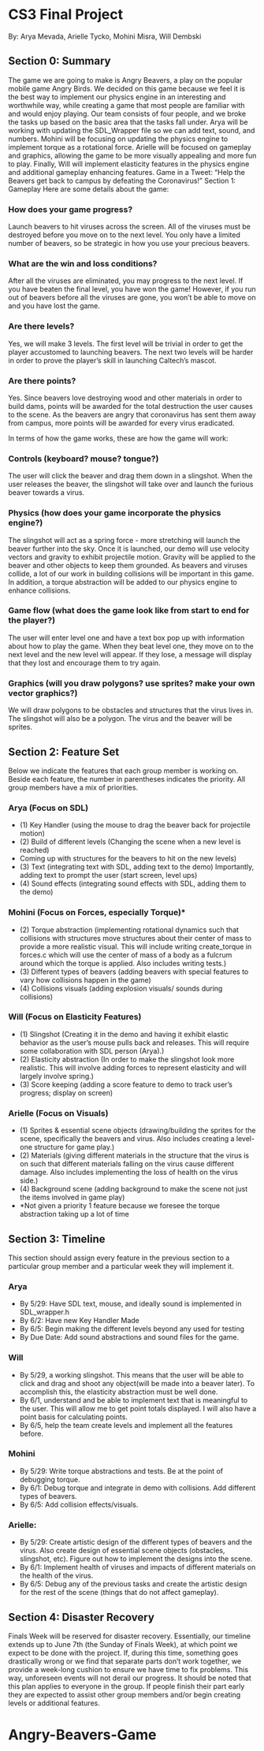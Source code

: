 # CS3 Final Project

By: Arya Mevada, Arielle Tycko, Mohini Misra, Will Dembski

## Section 0: Summary

The game we are going to make is Angry Beavers, a play on the popular mobile game Angry Birds. We decided on this game because we feel it is the best way to implement our physics engine in an interesting and worthwhile way, while creating a game that most people are familiar with and would enjoy playing. 
Our team consists of four people, and we broke the tasks up based on the basic area that the tasks fall under. Arya will be working with updating the SDL_Wrapper file so we can add text, sound, and numbers. Mohini will be focusing on updating the physics engine to implement torque as a rotational force. Arielle will be focused on gameplay and graphics, allowing the game to be more visually appealing and more fun to play. Finally, Will will implement elasticity features in the physics engine and additional gameplay enhancing features.
Game in a Tweet: “Help the Beavers get back to campus by defeating the Coronavirus!”
Section 1: Gameplay
Here are some details about the game:
### How does your game progress?
Launch beavers to hit viruses across the screen.  All of the viruses must be destroyed before you move on to the next level.  You only have a limited number of beavers, so be strategic in how you use your precious beavers.  
### What are the win and loss conditions?
After all the viruses are eliminated, you may progress to the next level.  If you have beaten the final level, you have won the game!  However, if you run out of beavers before all the viruses are gone, you won’t be able to move on and you have lost the game.  
### Are there levels?
Yes, we will make 3 levels.  The first level will be trivial in order to get the player accustomed to launching beavers.  The next two levels will be harder in order to prove the player’s skill in launching Caltech’s mascot.
### Are there points?
Yes.  Since beavers love destroying wood and other materials in order to build dams, points will be awarded for the total destruction the user causes to the scene.  As the beavers are angry that coronavirus has sent them away from campus, more points will be awarded for every virus eradicated.
 
 
In terms of how the game works, these are how the game will work:
### Controls (keyboard? mouse? tongue?)
The user will click the beaver and drag them down in a slingshot.  When the user releases the beaver, the slingshot will take over and launch the furious beaver towards a virus.
### Physics (how does your game incorporate the physics engine?)
The slingshot will act as a spring force - more stretching will launch the beaver further into the sky. Once it is launched, our demo will use velocity vectors and gravity to exhibit projectile motion. Gravity will be applied to the beaver and other objects to keep them grounded.  As beavers and viruses collide, a lot of our work in building collisions will be important in this game. In addition, a torque abstraction will be added to our physics engine to enhance collisions. 
### Game flow (what does the game look like from start to end for the player?)
The user will enter level one and have a text box pop up with information about how to play the game.  When they beat level one, they move on to the next level and the new level will appear.  If they lose, a message will display that they lost and encourage them to try again.
### Graphics (will you draw polygons? use sprites? make your own vector graphics?)
We will draw polygons to be obstacles and structures that the virus lives in.  The slingshot will also be a polygon. The virus and the beaver will be sprites.
 
## Section 2: Feature Set
Below we indicate the features that each group member is working on. Beside each feature, the number in parentheses indicates the priority. All group members have a mix of priorities. 
### Arya (Focus on SDL)  
* (1) Key Handler (using the mouse to drag the beaver back for projectile motion) 
* (2) Build of different levels (Changing the scene when a new level is reached)
* Coming up with structures for the beavers to hit on the new levels) 
* (3) Text (integrating text with SDL, adding text to the demo) Importantly, adding text to prompt the user (start screen, level ups)
* (4) Sound effects (integrating sound effects with SDL, adding them to the demo)

### Mohini (Focus on Forces, especially Torque)* 
* (2) Torque abstraction (implementing rotational dynamics such that collisions with structures move structures about their center of mass to provide a more realistic visual. This will include writing create_torque in forces.c which will use the center of mass of a body as a fulcrum around which the torque is applied. Also includes writing tests.)
* (3) Different types of beavers (adding beavers with special features to vary how collisions happen in the game)
* (4) Collisions visuals (adding explosion visuals/ sounds during collisions)

### Will (Focus on Elasticity Features)
* (1) Slingshot  (Creating it in the demo and having it exhibit elastic behavior as the user’s mouse pulls back and releases. This will require some collaboration with SDL person (Arya).)
* (2) Elasticity abstraction (In order to make the slingshot look more realistic. This will involve adding forces to represent elasticity and will largely involve spring.)
* (3) Score keeping (adding a score feature to demo to track user’s progress; display on screen) 

### Arielle (Focus on Visuals) 
* (1) Sprites & essential scene objects (drawing/building the sprites for the scene, specifically the beavers and virus. Also includes creating a level-one structure for game play.)
* (2) Materials (giving different materials in the structure that the virus is on such that different materials falling on the virus cause different damage. Also includes implementing the loss of health on the virus side.)
* (4) Background scene (adding background to make the scene not just the items involved in game play)
* *Not given a priority 1 feature because we foresee the torque abstraction taking up a lot of time 


## Section 3: Timeline
This section should assign every feature in the previous section to a particular group member and a particular week they will implement it.
### Arya 
* By 5/29: Have SDL text, mouse, and ideally sound is implemented in SDL_wrapper.h
* By 6/2: Have new Key Handler Made 
* By 6/5: Begin making the different levels beyond any used for testing
* By Due Date: Add sound abstractions and sound files for the game. 

### Will
* By 5/29, a working slingshot.  This means that the user will be able to click and drag and shoot any object(will be made into a beaver later).  To accomplish this, the elasticity abstraction must be well done.
* By 6/1, understand and be able to implement text that is meaningful to the user.  This will allow me to get point totals displayed.  I will also have a point basis for calculating points.
* By 6/5, help the team create levels and implement all the features before.

### Mohini
* By 5/29: Write torque abstractions and tests. Be at the point of debugging torque. 
* By 6/1: Debug torque and integrate in demo with collisions. Add different types of beavers. 
* By 6/5: Add collision effects/visuals.



### Arielle: 
* By 5/29: Create artistic design of the different types of beavers and the virus. Also create design of essential scene objects (obstacles, slingshot, etc). Figure out how to implement the designs into the scene.
* By 6/1: Implement health of viruses and impacts of different materials on the health of the virus.
* By 6/5: Debug any of the previous tasks and create the artistic design for the rest of the scene (things that do not affect gameplay).


## Section 4: Disaster Recovery
Finals Week will be reserved for disaster recovery. Essentially, our timeline extends up to June 7th (the Sunday of Finals Week), at which point we expect to be done with the project. If, during this time, something goes drastically wrong or we find that separate parts don’t work together, we provide a week-long cushion to ensure we have time to fix problems. This way, unforeseen events will not derail our progress.
It should be noted that this plan applies to everyone in the group. If people finish their part early they are expected to assist other group members and/or begin creating levels or additional features. 

# Angry-Beavers-Game
